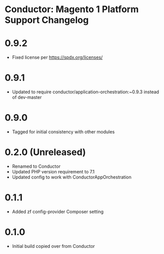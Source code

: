 Conductor: Magento 1 Platform Support Changelog
==============================================

# 0.9.2
- Fixed license per https://spdx.org/licenses/

# 0.9.1
- Updated to require conductor/application-orchestration:~0.9.3 instead of dev-master

# 0.9.0
- Tagged for initial consistency with other modules

# 0.2.0 (Unreleased)
- Renamed to Conductor
- Updated PHP version requirement to 7.1
- Updated config to work with ConductorAppOrchestration

# 0.1.1
- Added zf config-provider Composer setting

# 0.1.0
- Initial build copied over from Conductor
